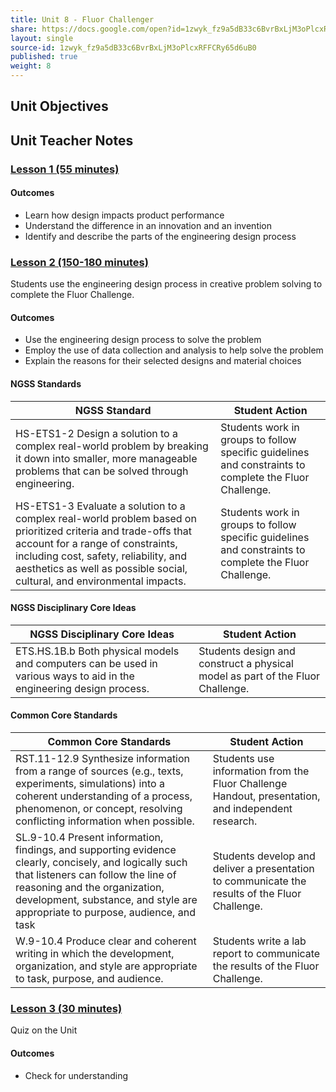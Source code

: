 ```yaml
---
title: Unit 8 - Fluor Challenger
share: https://docs.google.com/open?id=1zwyk_fz9a5dB33c6BvrBxLjM3oPlcxRFFCRy65d6uB0
layout: single
source-id: 1zwyk_fz9a5dB33c6BvrBxLjM3oPlcxRFFCRy65d6uB0
published: true
weight: 8
---
```


## Unit Objectives

## Unit Teacher Notes

### [Lesson 1 (55 minutes)](#)

#### Outcomes

- Learn how design impacts product performance
- Understand the difference in an innovation and an invention
- Identify and describe the parts of the engineering design process

### [Lesson 2 (150-180 minutes)](#)

Students use the engineering design process in creative problem solving to complete the Fluor Challenge.

#### Outcomes

- Use the engineering design process to solve the problem
- Employ the use of data collection and analysis to help solve the problem
- Explain the reasons for their selected designs and material choices

#### NGSS Standards

| NGSS Standard                                                                                                                                                                                                                                                            	| Student Action                                                                                         	|
|--------------------------------------------------------------------------------------------------------------------------------------------------------------------------------------------------------------------------------------------------------------------------	|--------------------------------------------------------------------------------------------------------	|
| HS-ETS1-2 Design a solution to a complex real-world problem by breaking it down into smaller, more manageable problems that can be solved through engineering.                                                                                                           	| Students work in groups to follow specific guidelines and constraints to complete the Fluor Challenge. 	|
| HS-ETS1-3 Evaluate a solution to a complex real-world problem based on prioritized criteria and trade-offs that account for a range of constraints, including cost, safety, reliability, and aesthetics as well as possible social, cultural, and environmental impacts. 	| Students work in groups to follow specific guidelines and constraints to complete the Fluor Challenge. 	|

#### NGSS Disciplinary Core Ideas

| NGSS Disciplinary Core Ideas                                                                                         	| Student Action                                                                 	|
|----------------------------------------------------------------------------------------------------------------------	|--------------------------------------------------------------------------------	|
| ETS.HS.1B.b Both physical models and computers can be used in various ways to aid in the engineering design process. 	| Students design and construct a physical model as part of the Fluor Challenge. 	|

#### Common Core Standards

| Common Core Standards                                                                                                                                                                                                                                          	| Student Action                                                                                     	|
|----------------------------------------------------------------------------------------------------------------------------------------------------------------------------------------------------------------------------------------------------------------	|----------------------------------------------------------------------------------------------------	|
| RST.11-12.9 Synthesize information from a range of sources (e.g., texts, experiments, simulations) into a coherent understanding of a process, phenomenon, or concept, resolving conflicting information when possible.                                        	| Students use information from the Fluor Challenge Handout, presentation, and independent research. 	|
| SL.9-10.4 Present information, findings, and supporting evidence clearly, concisely, and logically such that listeners can follow the line of reasoning and the organization, development, substance, and style are appropriate to purpose, audience, and task 	| Students develop and deliver a presentation to communicate the results of the Fluor Challenge.     	|
| W.9-10.4 Produce clear and coherent writing in which the development, organization, and style are appropriate to task, purpose, and audience.                                                                                                                  	| Students write a lab report to communicate the results of the Fluor Challenge.                     	|

### [Lesson 3 (30 minutes)](#)

Quiz on the Unit

#### Outcomes

- Check for understanding